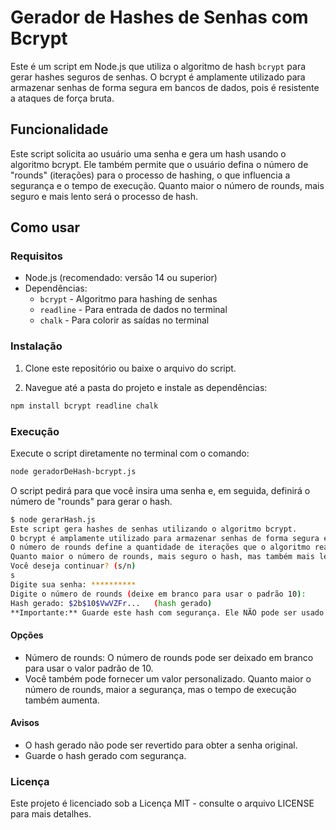 # Gerador de Hashes de Senhas com Bcrypt

Este é um script em Node.js que utiliza o algoritmo de hash `bcrypt` para gerar hashes seguros de senhas. O bcrypt é amplamente utilizado para armazenar senhas de forma segura em bancos de dados, pois é resistente a ataques de força bruta.

## Funcionalidade

Este script solicita ao usuário uma senha e gera um hash usando o algoritmo bcrypt. Ele também permite que o usuário defina o número de "rounds" (iterações) para o processo de hashing, o que influencia a segurança e o tempo de execução. Quanto maior o número de rounds, mais seguro e mais lento será o processo de hash.

## Como usar

### Requisitos

- Node.js (recomendado: versão 14 ou superior)
- Dependências:
  - `bcrypt` - Algoritmo para hashing de senhas
  - `readline` - Para entrada de dados no terminal
  - `chalk` - Para colorir as saídas no terminal

### Instalação

1. Clone este repositório ou baixe o arquivo do script.
   
2. Navegue até a pasta do projeto e instale as dependências:

  ```bash
  npm install bcrypt readline chalk
  ```
   
### Execução
Execute o script diretamente no terminal com o comando:
  ```bash
  node geradorDeHash-bcrypt.js
  ```
O script pedirá para que você insira uma senha e, em seguida, definirá o número de "rounds" para gerar o hash.

```bash
$ node gerarHash.js
Este script gera hashes de senhas utilizando o algoritmo bcrypt.
O bcrypt é amplamente utilizado para armazenar senhas de forma segura em bancos de dados.
O número de rounds define a quantidade de iterações que o algoritmo realiza para gerar o hash.
Quanto maior o número de rounds, mais seguro o hash, mas também mais lento o processo de geração.
Você deseja continuar? (s/n)
s
Digite sua senha: **********
Digite o número de rounds (deixe em branco para usar o padrão 10): 
Hash gerado: $2b$10$VwVZFr...   (hash gerado)
**Importante:** Guarde este hash com segurança. Ele NÃO pode ser usado para recuperar a senha original.
```
#### Opções
* Número de rounds: O número de rounds pode ser deixado em branco para usar o valor padrão de 10.
* Você também pode fornecer um valor personalizado. Quanto maior o número de rounds, maior a segurança, mas o tempo de execução também aumenta.

#### Avisos
* O hash gerado não pode ser revertido para obter a senha original.
* Guarde o hash gerado com segurança.

### Licença
Este projeto é licenciado sob a Licença MIT - consulte o arquivo LICENSE para mais detalhes.
